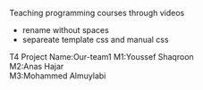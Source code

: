 Teaching programming courses through videos



* rename without spaces
* separeate template css and manual css



T4 
Project Name:Our-team1 
M1:Youssef Shaqroon  
M2:Anas Hajar  
M3:Mohammed Almuylabi 



 
